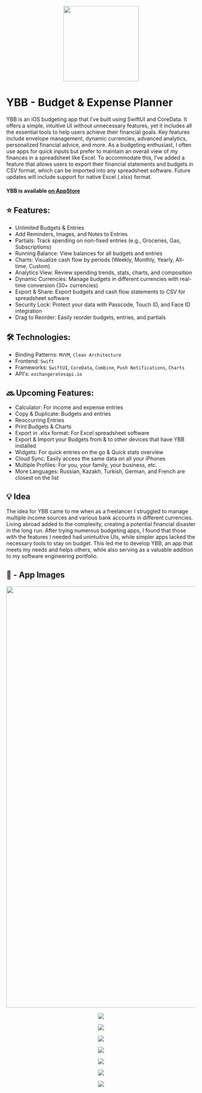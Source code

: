 <p align="center">
<img src=https://github.com/AisultanAskarov/YBB-YourBudgetBuddy/assets/36818367/7d7214c2-6e99-4627-a57b-fe82079aba4a width="200" height="200">
</p>

# YBB - Budget & Expense Planner

YBB is an iOS budgeting app that I’ve built using SwiftUI and CoreData. It offers a simple, intuitive UI without unnecessary features, yet it includes all the essential tools to help users achieve their financial goals. Key features include envelope management, dynamic currencies, advanced analytics, personalized financial advice, and more. As a budgeting enthusiast, I often use apps for quick inputs but prefer to maintain an overall view of my finances in a spreadsheet like Excel. To accommodate this, I’ve added a feature that allows users to export their financial statements and budgets in CSV format, which can be imported into any spreadsheet software. Future updates will include support for native Excel (.xlsx) format.

#### YBB is available [on AppStore](https://apps.apple.com/us/app/ybb-budget-expense-planner/id6467672552)

## ⭐️ Features:

- Unlimited Budgets & Entries
- Add Reminders, Images, and Notes to Entries
- Partials: Track spending on non-fixed entries (e.g., Groceries, Gas, Subscriptions)
- Running Balance: View balances for all budgets and entries
- Charts: Visualize cash flow by periods (Weekly, Monthly, Yearly, All-time, Custom)
- Analytics View: Review spending trends, stats, charts, and composition
- Dynamic Currencies: Manage budgets in different currencies with real-time conversion (30+ currencies)
- Export & Share: Export budgets and cash flow statements to CSV for spreadsheet software
- Security Lock: Protect your data with Passcode, Touch ID, and Face ID integration
- Drag to Reorder: Easily reorder budgets, entries, and partials

## 🛠️ Technologies:

- Binding Patterns: `MVVM`, `Clean Architecture`
- Frontend: `Swift`
- Frameworks: `SwiftUI`, `CoreData`, `Combine`, `Push Notifications`, `Charts`
- API's: `exchangeratesapi.io`

## 🔜 Upcoming Features:

- Calculator: For income and expense entries
- Copy & Duplicate: Budgets and entries
- Reoccurring Entries
- Print Budgets & Charts
- Export in .xlsx format: For Excel spreadsheet software
- Export & Import your Budgets from & to other devices that have YBB installed
- Widgets: For quick entries on the go & Quick stats overview
- Cloud Sync: Easily access the same data on all your iPhones
- Multiple Profiles: For you, your family, your business, etc.
- More Languages: Russian, Kazakh, Turkish, German, and French are closest on the list

## 💡 Idea

The idea for YBB came to me when as a freelancer I struggled to manage multiple income sources and various bank accounts in different currencies. Living abroad added to the complexity, creating a potential financial disaster in the long run. After trying numerous budgeting apps, I found that those with the features I needed had unintuitive UIs, while simpler apps lacked the necessary tools to stay on budget. This led me to develop YBB, an app that meets my needs and helps others, while also serving as a valuable addition to my software engineering portfolio.

## 📸 - App Images

<p align="center">
<img src="https://github.com/AisultanAskarov/YBB-YourBudgetBuddy/assets/36818367/b0aab1e6-ab3a-4805-9a41-841fca3dd6bb" width="516" height="1119">
</p>

<p align="center">
<img src=https://github.com/AisultanAskarov/YBB-YourBudgetBuddy/assets/36818367/df15b849-582c-4897-b617-71b29272f763>
</p>

<p align="center">
<img src=https://github.com/AisultanAskarov/YBB-YourBudgetBuddy/assets/36818367/5addd985-8c40-4eab-a331-6f6f612dbad9>
</p>

<p align="center">
<img src=https://github.com/AisultanAskarov/YBB-YourBudgetBuddy/assets/36818367/e98bb693-75bc-48a6-ae50-8faa79029624>
</p>

<p align="center">
<img src=https://github.com/AisultanAskarov/YBB-YourBudgetBuddy/assets/36818367/63703628-92d0-4314-98d8-f0837b9623ae>
</p>

<p align="center">
<img src=https://github.com/AisultanAskarov/YBB-YourBudgetBuddy/assets/36818367/15d30553-64f4-475f-a0e1-fec3e5974166>
</p>

<p align="center">
<img src=https://github.com/AisultanAskarov/YBB-YourBudgetBuddy/assets/36818367/f604e84b-c856-42a6-9d62-c5a787e6375e>
</p>

<p align="center">
<img src=https://github.com/AisultanAskarov/YBB-YourBudgetBuddy/assets/36818367/4426954a-8959-4719-849e-4a1e0679ae6e>
</p>

